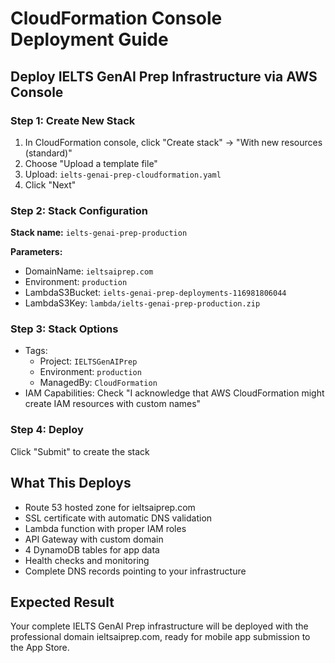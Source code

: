 # CloudFormation Console Deployment Guide

## Deploy IELTS GenAI Prep Infrastructure via AWS Console

### Step 1: Create New Stack
1. In CloudFormation console, click "Create stack" → "With new resources (standard)"
2. Choose "Upload a template file"
3. Upload: `ielts-genai-prep-cloudformation.yaml`
4. Click "Next"

### Step 2: Stack Configuration
**Stack name:** `ielts-genai-prep-production`

**Parameters:**
- DomainName: `ieltsaiprep.com`
- Environment: `production`
- LambdaS3Bucket: `ielts-genai-prep-deployments-116981806044`
- LambdaS3Key: `lambda/ielts-genai-prep-production.zip`

### Step 3: Stack Options
- Tags:
  - Project: `IELTSGenAIPrep`
  - Environment: `production`
  - ManagedBy: `CloudFormation`
- IAM Capabilities: Check "I acknowledge that AWS CloudFormation might create IAM resources with custom names"

### Step 4: Deploy
Click "Submit" to create the stack

## What This Deploys
- Route 53 hosted zone for ieltsaiprep.com
- SSL certificate with automatic DNS validation
- Lambda function with proper IAM roles
- API Gateway with custom domain
- 4 DynamoDB tables for app data
- Health checks and monitoring
- Complete DNS records pointing to your infrastructure

## Expected Result
Your complete IELTS GenAI Prep infrastructure will be deployed with the professional domain ieltsaiprep.com, ready for mobile app submission to the App Store.